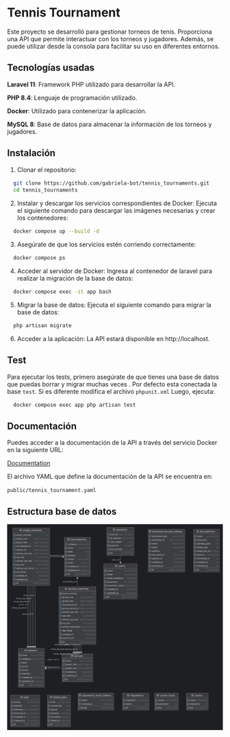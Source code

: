 
# Tennis Tournament
Este proyecto se desarrolló para gestionar torneos de tenis. Proporciona una API que permite interactuar con los torneos y jugadores. Además, se puede utilizar desde la consola para facilitar su uso en diferentes entornos.



## Tecnologías  usadas

**Laravel 11**: Framework PHP utilizado para desarrollar la API.

**PHP 8.4**: Lenguaje de programación utilizado.

**Docker**: Utilizado para contenerizar la aplicación.

**MySQL 8**: Base de datos para almacenar la información de los torneos y jugadores.



## Instalación

1. Clonar el repositorio:

```bash
  git clone https://github.com/gabriela-bot/tennis_tournaments.git
  cd tennis_tournaments
```

2. Instalar y descargar los servicios correspondientes de Docker: Ejecuta el siguiente comando para descargar las imágenes necesarias y crear los contenedores:

```bash
  docker compose up --build -d
```

3. Asegúrate de que los servicios estén corriendo correctamente:

```bash
  docker compose ps
```

4. Acceder al servidor de Docker: Ingresa al contenedor de laravel para realizar la migración de la base de datos:

```bash
  docker compose exec -it app bash
```

5. Migrar la base de datos: Ejecuta el siguiente comando para migrar la base de datos:

```bash
  php artisan migrate
```

6. Acceder a la aplicación: La API estará disponible en http://localhost.





## Test

Para ejecutar los tests, primero asegúrate de que tienes una base de datos que puedas borrar y migrar muchas veces .
Por defecto esta conectada la base `test`. Si es diferente modifica el archivo `phpunit.xml`
Luego, ejecuta:

```bash
  docker compose exec app php artisan test
```


## Documentación

Puedes acceder a la documentación de la API a través del servicio Docker en la siguiente URL:

[Documentation](http://localhost/docs)


El archivo YAML que define la documentación de la API se encuentra en:

`public/tennis_tournament.yaml`


## Estructura base de datos

![DDBB](/public/doc/migrations.png)
